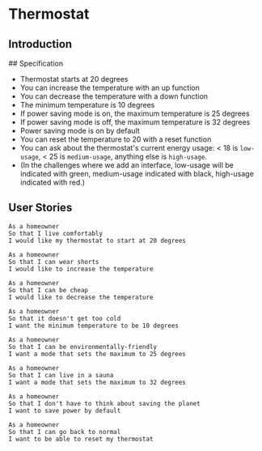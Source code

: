 # Thermostat

## Introduction

## Specification

* Thermostat starts at 20 degrees
* You can increase the temperature with an up function
* You can decrease the temperature with a down function
* The minimum temperature is 10 degrees
* If power saving mode is on, the maximum temperature is 25 degrees
* If power saving mode is off, the maximum temperature is 32 degrees
* Power saving mode is on by default
* You can reset the temperature to 20 with a reset function
* You can ask about the thermostat's current energy usage: < 18 is `low-usage`, < 25 is `medium-usage`, anything else is `high-usage`.
* (In the challenges where we add an interface, low-usage will be indicated with green, medium-usage indicated with black, high-usage indicated with red.)

## User Stories
```
As a homeowner
So that I live comfortably
I would like my thermostat to start at 20 degrees
```
```
As a homeowner
So that I can wear shorts
I would like to increase the temperature
```
```
As a homeowner
So that I can be cheap
I would like to decrease the temperature
```
```
As a homeowner
So that it doesn't get too cold
I want the minimum temperature to be 10 degrees
```
```
As a homeowner
So that I can be environmentally-friendly
I want a mode that sets the maximum to 25 degrees
```
```
As a homeowner
So that I can live in a sauna
I want a mode that sets the maximum to 32 degrees
```
```
As a homeowner
So that I don't have to think about saving the planet
I want to save power by default
```
```
As a homeowner
So that I can go back to normal
I want to be able to reset my thermostat
```
